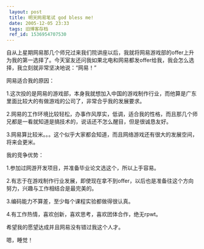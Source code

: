 ```yaml
---
 layout: post
 title: 明天网易笔试 god bless me!
 date: 2005-12-05 23:33
 tags: 旧博客存档
 ref_id: 1536954707530
---
```

自从上星期网易那几个师兄过来我们院讲座以后，我就将网易游戏部的offer上升为我的第一选择了。今天室友还问我如果北电和网易都发offer给我，我会怎么选择，我立刻就非常坚决地说：“网易！”



网易适合我的原因：

1.这次投的是网易的游戏部，本身我就想加入中国的游戏制作行业，而他算是广东里面比较大的有做游戏的公司了，非常合乎我的发展要求。

2.网易的工作环境比较轻松，办事作风厚实，低调，适合我的性格，而且那几个师兄都是一看就知道是搞技术的，说话还不怎么醒目，但是很诚恳友好。

3.网易算比较米。。。这个似乎大家都会知道，而且网络游戏还有很大的发展空间，将来会更米。



我的竞争优势：

1.参加过网游开发项目，并准备毕业论文选这个，所以上手容易。

2.有志于在游戏制作行业发展，即使现在拿不到offer，以后也是准备往这个方向努力，兴趣与工作相结合是最完美的。

3.编码能力不算差，至少每个课程实验都做得很认真。

4.有工作热情，喜欢创新，喜欢思考，喜欢团体合作，绝无rpwt。



希望我的愿望达成并且网易没有错过我这个人才。



嗯，睡觉！

